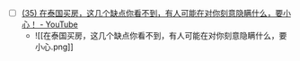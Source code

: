 - [ ] [(35) 在泰国买房，这几个缺点你看不到，有人可能在对你刻意隐瞒什么，要小心！ - YouTube](https://www.youtube.com/watch?v=DAYEGGsU5Ss)
	- ![[在泰国买房，这几个缺点你看不到，有人可能在对你刻意隐瞒什么，要小心.png]]